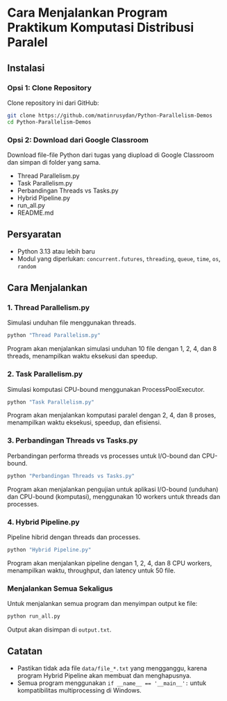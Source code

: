 # Cara Menjalankan Program Praktikum Komputasi Distribusi Paralel

## Instalasi
### Opsi 1: Clone Repository
Clone repository ini dari GitHub:
```bash
git clone https://github.com/matinrusydan/Python-Parallelism-Demos
cd Python-Parallelism-Demos
```

### Opsi 2: Download dari Google Classroom
Download file-file Python dari tugas yang diupload di Google Classroom dan simpan di folder yang sama.
- Thread Parallelism.py
- Task Parallelism.py
- Perbandingan Threads vs Tasks.py
- Hybrid Pipeline.py
- run_all.py
- README.md

## Persyaratan
- Python 3.13 atau lebih baru
- Modul yang diperlukan: `concurrent.futures`, `threading`, `queue`, `time`, `os`, `random`

## Cara Menjalankan

### 1. Thread Parallelism.py
Simulasi unduhan file menggunakan threads.
```bash
python "Thread Parallelism.py"
```
Program akan menjalankan simulasi unduhan 10 file dengan 1, 2, 4, dan 8 threads, menampilkan waktu eksekusi dan speedup.

### 2. Task Parallelism.py
Simulasi komputasi CPU-bound menggunakan ProcessPoolExecutor.
```bash
python "Task Parallelism.py"
```
Program akan menjalankan komputasi paralel dengan 2, 4, dan 8 proses, menampilkan waktu eksekusi, speedup, dan efisiensi.

### 3. Perbandingan Threads vs Tasks.py
Perbandingan performa threads vs processes untuk I/O-bound dan CPU-bound.
```bash
python "Perbandingan Threads vs Tasks.py"
```
Program akan menjalankan pengujian untuk aplikasi I/O-bound (unduhan) dan CPU-bound (komputasi), menggunakan 10 workers untuk threads dan processes.

### 4. Hybrid Pipeline.py
Pipeline hibrid dengan threads dan processes.
```bash
python "Hybrid Pipeline.py"
```
Program akan menjalankan pipeline dengan 1, 2, 4, dan 8 CPU workers, menampilkan waktu, throughput, dan latency untuk 50 file.

### Menjalankan Semua Sekaligus
Untuk menjalankan semua program dan menyimpan output ke file:
```bash
python run_all.py
```
Output akan disimpan di `output.txt`.

## Catatan
- Pastikan tidak ada file `data/file_*.txt` yang mengganggu, karena program Hybrid Pipeline akan membuat dan menghapusnya.
- Semua program menggunakan `if __name__ == '__main__':` untuk kompatibilitas multiprocessing di Windows.